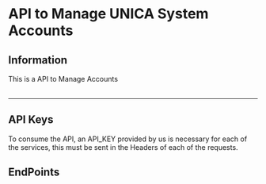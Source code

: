 # **API to Manage UNICA System Accounts**

## **Information**

This is a API to Manage Accounts<br><br>
****
## **API Keys**
To consume the API, an API_KEY provided by us is necessary for each of the services, this must be sent in the Headers of each of the requests.

## **EndPoints** <br><br>
